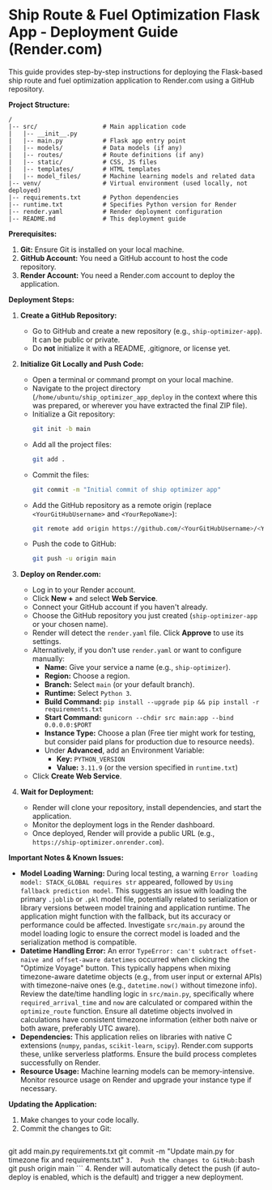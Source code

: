 # Ship Route & Fuel Optimization Flask App - Deployment Guide (Render.com)

This guide provides step-by-step instructions for deploying the Flask-based ship route and fuel optimization application to Render.com using a GitHub repository.

**Project Structure:**

```
/
|-- src/                  # Main application code
|   |-- __init__.py
|   |-- main.py           # Flask app entry point
|   |-- models/           # Data models (if any)
|   |-- routes/           # Route definitions (if any)
|   |-- static/           # CSS, JS files
|   |-- templates/        # HTML templates
|   |-- model_files/      # Machine learning models and related data
|-- venv/                 # Virtual environment (used locally, not deployed)
|-- requirements.txt      # Python dependencies
|-- runtime.txt           # Specifies Python version for Render
|-- render.yaml           # Render deployment configuration
|-- README.md             # This deployment guide
```

**Prerequisites:**

1.  **Git:** Ensure Git is installed on your local machine.
2.  **GitHub Account:** You need a GitHub account to host the code repository.
3.  **Render Account:** You need a Render.com account to deploy the application.

**Deployment Steps:**

1.  **Create a GitHub Repository:**
    *   Go to GitHub and create a new repository (e.g., `ship-optimizer-app`). It can be public or private.
    *   Do **not** initialize it with a README, .gitignore, or license yet.

2.  **Initialize Git Locally and Push Code:**
    *   Open a terminal or command prompt on your local machine.
    *   Navigate to the project directory (`/home/ubuntu/ship_optimizer_app_deploy` in the context where this was prepared, or wherever you have extracted the final ZIP file).
    *   Initialize a Git repository:
        ```bash
        git init -b main
        ```
    *   Add all the project files:
        ```bash
        git add .
        ```
    *   Commit the files:
        ```bash
        git commit -m "Initial commit of ship optimizer app"
        ```
    *   Add the GitHub repository as a remote origin (replace `<YourGitHubUsername>` and `<YourRepoName>`):
        ```bash
        git remote add origin https://github.com/<YourGitHubUsername>/<YourRepoName>.git
        ```
    *   Push the code to GitHub:
        ```bash
        git push -u origin main
        ```

3.  **Deploy on Render.com:**
    *   Log in to your Render account.
    *   Click **New +** and select **Web Service**.
    *   Connect your GitHub account if you haven't already.
    *   Choose the GitHub repository you just created (`ship-optimizer-app` or your chosen name).
    *   Render will detect the `render.yaml` file. Click **Approve** to use its settings.
    *   Alternatively, if you don't use `render.yaml` or want to configure manually:
        *   **Name:** Give your service a name (e.g., `ship-optimizer`).
        *   **Region:** Choose a region.
        *   **Branch:** Select `main` (or your default branch).
        *   **Runtime:** Select `Python 3`.
        *   **Build Command:** `pip install --upgrade pip && pip install -r requirements.txt`
        *   **Start Command:** `gunicorn --chdir src main:app --bind 0.0.0.0:$PORT`
        *   **Instance Type:** Choose a plan (Free tier might work for testing, but consider paid plans for production due to resource needs).
        *   Under **Advanced**, add an Environment Variable:
            *   **Key:** `PYTHON_VERSION`
            *   **Value:** `3.11.9` (or the version specified in `runtime.txt`)
    *   Click **Create Web Service**.

4.  **Wait for Deployment:**
    *   Render will clone your repository, install dependencies, and start the application.
    *   Monitor the deployment logs in the Render dashboard.
    *   Once deployed, Render will provide a public URL (e.g., `https://ship-optimizer.onrender.com`).

**Important Notes & Known Issues:**

*   **Model Loading Warning:** During local testing, a warning `Error loading model: STACK_GLOBAL requires str` appeared, followed by `Using fallback prediction model`. This suggests an issue with loading the primary `.joblib` or `.pkl` model file, potentially related to serialization or library versions between model training and application runtime. The application might function with the fallback, but its accuracy or performance could be affected. Investigate `src/main.py` around the model loading logic to ensure the correct model is loaded and the serialization method is compatible.
*   **Datetime Handling Error:** An error `TypeError: can't subtract offset-naive and offset-aware datetimes` occurred when clicking the "Optimize Voyage" button. This typically happens when mixing timezone-aware datetime objects (e.g., from user input or external APIs) with timezone-naive ones (e.g., `datetime.now()` without timezone info). Review the date/time handling logic in `src/main.py`, specifically where `required_arrival_time` and `now` are calculated or compared within the `optimize_route` function. Ensure all datetime objects involved in calculations have consistent timezone information (either both naive or both aware, preferably UTC aware).
*   **Dependencies:** This application relies on libraries with native C extensions (`numpy`, `pandas`, `scikit-learn`, `scipy`). Render.com supports these, unlike serverless platforms. Ensure the build process completes successfully on Render.
*   **Resource Usage:** Machine learning models can be memory-intensive. Monitor resource usage on Render and upgrade your instance type if necessary.

**Updating the Application:**

1.  Make changes to your code locally.
2.  Commit the changes to Git:
    ```bash
   git add main.py requirements.txt
git commit -m "Update main.py for timezone fix and requirements.txt"
    ```
3.  Push the changes to GitHub:
    ```bash
    git push origin main
    ```
4.  Render will automatically detect the push (if auto-deploy is enabled, which is the default) and trigger a new deployment.


